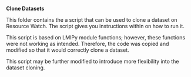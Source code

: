 **Clone Datasets**

This folder contains the a script that can be used to clone a dataset on Resource Watch. The script gives you instructions within on how to run it.

This script is based on LMIPy module functions; however, these functions were not working as intended. Therefore, the code was copied and modified so that it would correctly clone a dataset.

This script may be further modified to introduce more flexibility into the dataset cloning.